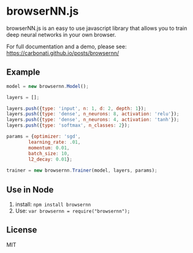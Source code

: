 # browserNN.js

browserNN.js is an easy to use javascript library that allows you to train deep neural networks in your own browser. 

For full documentation and a demo, please see: https://carbonati.github.io/posts/browsernn/

## Example
```javascript
model = new browsernn.Model();

layers = []; 

layers.push({type: 'input', n: 1, d: 2, depth: 1}); 
layers.push({type: 'dense', n_neurons: 8, activation: 'relu'}); 
layers.push({type: 'dense', n_neurons: 4, activation: 'tanh'}); 
layers.push({type: 'softmax', n_classes: 2}); 

params = {optimizer: 'sgd', 
		learning_rate: .01, 
		momentum: 0.01, 
		batch_size: 10, 
		l2_decay: 0.01};
        
trainer = new browsernn.Trainer(model, layers, params); 
```

## Use in Node
1. install: `npm install browsernn`
2. Use: `var browsernn = require("browsernn");`

## License
MIT
